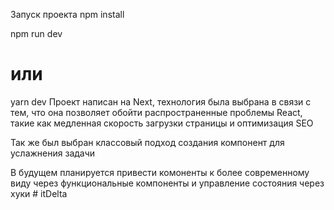 Запуск проекта
npm install

npm run dev
# или
yarn dev
Проект написан на Next, технология была выбрана в связи с тем, что она позволяет обойти распространенные проблемы React, такие как медленная скорость загрузки страницы и оптимизация SEO

Так же был выбран классовый подход создания компонент для услажнения задачи

В будущем планируется привести комоненты к более современному виду через функциональные компоненты и управление состояния через хуки # itDelta
